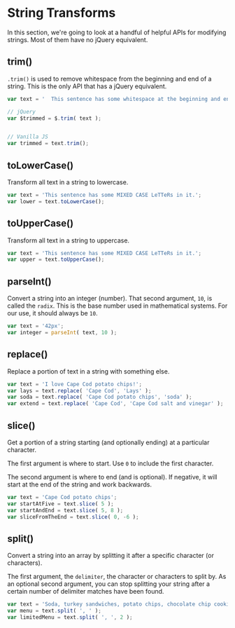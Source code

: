 
# String Transforms

In this section, we're going to look at a handful of helpful APIs for modifying strings. Most of them have no jQuery equivalent.


## trim()

`.trim()` is used to remove whitespace from the beginning and end of a string. This is the only API that has a jQuery equivalent.

```javascript
var text = '  This sentence has some whitespace at the beginning and end of it.  ';

// jQuery
var $trimmed = $.trim( text );


// Vanilla JS
var trimmed = text.trim();
```


## toLowerCase()

Transform all text in a string to lowercase.

```javascript
var text = 'This sentence has some MIXED CASE LeTTeRs in it.';
var lower = text.toLowerCase();
```


## toUpperCase()

Transform all text in a string to uppercase.

```javascript
var text = 'This sentence has some MIXED CASE LeTTeRs in it.';
var upper = text.toUpperCase();
```


## parseInt()

Convert a string into an integer (number). That second argument, `10`, is called the `radix`. This is the base number used in mathematical systems. For our use, it should always be `10`.

```javascript
var text = '42px';
var integer = parseInt( text, 10 );
```


## replace()

Replace a portion of text in a string with something else.

```javascript
var text = 'I love Cape Cod potato chips!';
var lays = text.replace( 'Cape Cod', 'Lays' );
var soda = text.replace( 'Cape Cod potato chips', 'soda' );
var extend = text.replace( 'Cape Cod', 'Cape Cod salt and vinegar' );
```


## slice()

Get a portion of a string starting (and optionally ending) at a particular character.

The first argument is where to start. Use `0` to include the first character.

The second argument is where to end (and is optional). If negative, it will start at the end of the string and work backwards.

```javascript
var text = 'Cape Cod potato chips';
var startAtFive = text.slice( 5 );
var startAndEnd = text.slice( 5, 8 );
var sliceFromTheEnd = text.slice( 0, -6 );
```


## split()

Convert a string into an array by splitting it after a specific character (or characters).

The first argument, the `delimiter`, the character or characters to split by. As an optional second argument, you can stop splitting your string after a certain number of delimiter matches have been found.

```javascript
var text = 'Soda, turkey sandwiches, potato chips, chocolate chip cookies';
var menu = text.split( ', ' );
var limitedMenu = text.split( ', ', 2 );
```